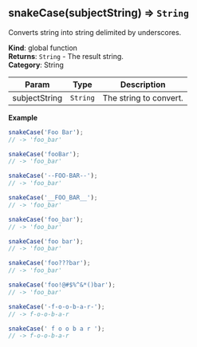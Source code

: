 <a name="snakeCase"></a>

## snakeCase(subjectString) ⇒ <code>String</code>
Converts string into string delimited by underscores.

**Kind**: global function  
**Returns**: <code>String</code> - The result string.  
**Category**: String  

| Param | Type | Description |
| --- | --- | --- |
| subjectString | <code>String</code> | The string to convert. |

**Example**  
```js
snakeCase('Foo Bar');
// -> 'foo_bar'

snakeCase('fooBar');
// -> 'foo_bar'

snakeCase('--FOO-BAR--');
// -> 'foo_bar'

snakeCase('__FOO_BAR__');
// -> 'foo_bar'

snakeCase('foo_bar');
// -> 'foo_bar'

snakeCase('foo bar');
// -> 'foo_bar'

snakeCase('foo???bar');
// -> 'foo_bar'

snakeCase('foo!@#$%^&*()bar');
// -> 'foo_bar'

snakeCase('-f-o-o-b-a-r-');
// -> f-o-o-b-a-r

snakeCase(' f o o b a r ');
// -> f-o-o-b-a-r
```

